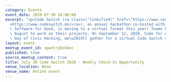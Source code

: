 ```yaml
---
category: Events
event_date: 2020-07-30 18:00:00
excerpt: "<p>Code Switch (<a class=\"linkified\" href=\"https://www.codeswitch.mn/\"\
  >https://www.codeswitch.mn/</a>), an annual hackathon co-hosted with Techquity and\
  \ Software for Good, is moving to a virtual format this year! Teams have July and\
  \ August to work on their projects. On September 12, 2020, Code for America's National\
  \ Day of Civic Hacking, we\u2019ll gather for a virtual Code Switch celebration!</p>"
layout: event
meetup_event_id: xpwntrybckbnc
published: true
source_meetup_content: true
title: July 30 Code Switch 2020 - Weekly Check-In Opportunity
venue_location: None
venue_name: Online event
---
```

